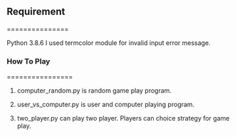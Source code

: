 ## Requirement
===============

Python 3.8.6
I used termcolor module for invalid input error message.


### How To Play
================

1. computer_random.py is random game play program.

2. user_vs_computer.py is user and computer playing program. 

3. two_player.py can play two player. Players can choice strategy for game play.
